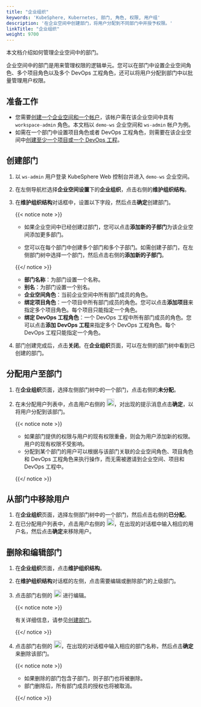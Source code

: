 ```yaml
---
title: "企业组织"
keywords: 'KubeSphere, Kubernetes, 部门, 角色, 权限, 用户组'
description: '在企业空间中创建部门，将用户分配到不同部门中并授予权限。'
linkTitle: "企业组织"
weight: 9700
---
```


本文档介绍如何管理企业空间中的部门。

企业空间中的部门是用来管理权限的逻辑单元。您可以在部门中设置企业空间角色、多个项目角色以及多个 DevOps 工程角色，还可以将用户分配到部门中以批量管理用户权限。

## 准备工作

- 您需要[创建一个企业空间和一个帐户](../../quick-start/create-workspace-and-project/)，该帐户需在该企业空间中具有 `workspace-admin` 角色。本文档以 `demo-ws` 企业空间和 `ws-admin` 帐户为例。
- 如需在一个部门中设置项目角色或者 DevOps 工程角色，则需要在该企业空间中[创建至少一个项目或一个 DevOps 工程](../../quick-start/create-workspace-and-project/)。

## 创建部门

1. 以 `ws-admin` 用户登录 KubeSphere Web 控制台并进入 `demo-ws` 企业空间。

2. 在左侧导航栏选择**企业空间设置**下的**企业组织**，点击右侧的**维护组织结构**。

3. 在**维护组织结构**对话框中，设置以下字段，然后点击**确定**创建部门。

   {{< notice note >}}

   * 如果企业空间中已经创建过部门，您可以点击**添加新的子部门**为该企业空间添加更多部门。

   * 您可以在每个部门中创建多个部门和多个子部门。如需创建子部门，在左侧部门树中选择一个部门，然后点击右侧的**添加新的子部门**。

   {{</ notice >}}

   * **部门名称**：为部门设置一个名称。
   * **别名**：为部门设置一个别名。
   * **企业空间角色**：当前企业空间中所有部门成员的角色。
   * **绑定项目角色**：一个项目中所有部门成员的角色。您可以点击**添加项目**来指定多个项目角色。每个项目只能指定一个角色。
   * **绑定 DevOps 工程角色**：一个 DevOps 工程中所有部门成员的角色。您可以点击**添加 DevOps 工程**来指定多个 DevOps 工程角色。每个 DevOps 工程只能指定一个角色。

4. 部门创建完成后，点击**关闭**。在**企业组织**页面，可以在左侧的部门树中看到已创建的部门。

## 分配用户至部门

1. 在**企业组织**页面，选择左侧部门树中的一个部门，点击右侧的**未分配**。

2. 在未分配用户列表中，点击用户右侧的 <img src="/images/docs/zh-cn/workspace-administration-and-user-guide/department-management/assign.png" height="20px">，对出现的提示消息点击**确定**，以将用户分配到该部门。

   {{< notice note >}}

   * 如果部门提供的权限与用户的现有权限重叠，则会为用户添加新的权限。用户的现有权限不受影响。
   * 分配到某个部门的用户可以根据与该部门关联的企业空间角色、项目角色和 DevOps 工程角色来执行操作，而无需被邀请到企业空间、项目和 DevOps 工程中。

   {{</ notice >}}

## 从部门中移除用户

1. 在**企业组织**页面，选择左侧部门树中的一个部门，然后点击右侧的**已分配**。
2. 在已分配用户列表中，点击用户右侧的 <img src="/images/docs/zh-cn/workspace-administration-and-user-guide/department-management/remove.png" height="20px">，在出现的对话框中输入相应的用户名，然后点击**确定**来移除用户。

## 删除和编辑部门

1. 在**企业组织**页面，点击**维护组织结构**。

2. 在**维护组织结构**对话框的左侧，点击需要编辑或删除部门的上级部门。

3. 点击部门右侧的 <img src="/images/docs/zh-cn/workspace-administration-and-user-guide/department-management/edit.png" height="20px"> 进行编辑。

   {{< notice note >}}

   有关详细信息，请参见[创建部门](../../workspace-administration/department-management/#创建部门)。

   {{</ notice >}}

4. 点击部门右侧的 <img src="/images/docs/zh-cn/workspace-administration-and-user-guide/department-management/remove.png" height="20px">，在出现的对话框中输入相应的部门名称，然后点击**确定**来删除该部门。

   {{< notice note >}}

   * 如果删除的部门包含子部门，则子部门也将被删除。
   * 部门删除后，所有部门成员的授权也将被取消。

   {{</ notice >}}